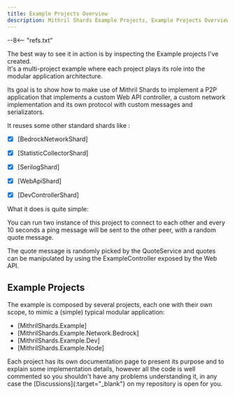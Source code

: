```yaml
---
title: Example Projects Overview
description: Mithril Shards Example Projects, Example Projects Overview
---
```


--8<-- "refs.txt"

The best way to see it in action is by inspecting the Example projects I've created.  
It's a multi-project example where each project plays its role into the modular application architecture.

Its goal is to show how to make use of Mithril Shards to implement a P2P application that implements a custom Web API controller, a custom network implementation and its own protocol with custom messages and serializators.

It reuses some other standard shards like :

- [x] [BedrockNetworkShard]
- [x] [StatisticCollectorShard]
- [x] [SerilogShard]
- [x] [WebApiShard]
- [x] [DevControllerShard]



What it does is quite simple:

You can run two instance of this project to connect to each other and every 10 seconds a ping message will be sent to the other peer, with a random quote message.

The quote message is randomly picked by the QuoteService and quotes can be manipulated by using the ExampleController exposed by the Web API.



## Example Projects

The example is composed by several projects, each one with their own scope, to mimic a (simple) typical modular application:

* [MithrilShards.Example]
* [MithrilShards.Example.Network.Bedrock]
* [MithrilShards.Example.Dev]
* [MithrilShards.Example.Node]

Each project has its own documentation page to present its purpose and to explain some implementation details, however all the code is well commented so you shouldn't have any problems understanding it, in any case the [Discussions]{:target="_blank"} on my repository is open for you.
